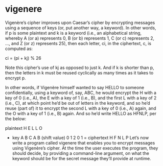 # vigenere
Vigenère’s cipher improves upon Caesar’s cipher by encrypting messages using a sequence of keys (or, put another way, a keyword).
In other words, if p is some plaintext and k is a keyword (i.e., an alphabetical string, whereby A (or a) represents 0, B (or b) represents 1, C (or c) represents 2,
…, and Z (or z) represents 25), then each letter, ci, in the ciphertext, c, is computed as:

ci = (pi + kj) % 26

Note this cipher’s use of kj as opposed to just k. And if k is shorter than p, then the letters in k must be reused cyclically as many times as it takes to encrypt p.

In other words, if Vigenère himself wanted to say HELLO to someone confidentially, using a keyword of, say, ABC, he would encrypt the H with a key of 0 (i.e., A), 
the E with a key of 1 (i.e., B), and the first L with a key of 2 (i.e., C), at which point he’d be out of letters in the keyword, and so he’d reuse (part of) it to 
encrypt the second L with a key of 0 (i.e., A) again, and the O with a key of 1 (i.e., B) again. And so he’d write HELLO as HFNLP, per the below:

plaintext	H	E	L	L	O
+ key	A	B	C	A	B
(shift value)	0	1	2	0	1
= ciphertext	H	F	N	L	P
Let’s now write a program called vigenere that enables you to encrypt messages using Vigenère’s cipher. At the time the user executes the program, they should decide, 
by providing a command-line argument, on what the keyword should be for the secret message they’ll provide at runtime.
